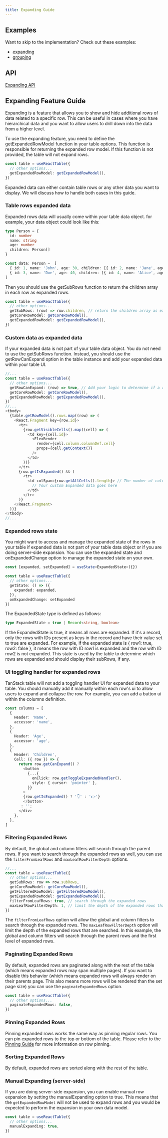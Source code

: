 ```yaml
---
title: Expanding Guide
---
```


## Examples

Want to skip to the implementation? Check out these examples:

- [expanding](../../framework/react/examples/expanding)
- [grouping](../../framework/react/examples/grouping)

## API

[Expanding API](../../api/features/expanding)

## Expanding Feature Guide

Expanding is a feature that allows you to show and hide additional rows of data related to a specific row. This can be useful in cases where you have hierarchical data and you want to allow users to drill down into the data from a higher level.

To use the expanding feature, you need to define the getExpandedRowModel function in your table options. This function is responsible for returning the expanded row model. If this function is not provided, the table will not expand rows.

```ts
const table = useReactTable({
  // other options...
  getExpandedRowModel: getExpandedRowModel(),
})
```

Expanded data can either contain table rows or any other data you want to display. We will discuss how to handle both cases in this guide.

### Table rows expanded data

Expanded rows data will usually come within your table data object. for example, your data object could look like this:

```ts
type Person = {
  id: number
  name: string
  age: number
  children: Person[]
}

const data: Person =  [
  { id: 1, name: 'John', age: 30, children: [{ id: 2, name: 'Jane', age: 5 }] },
  { id: 3, name: 'Doe', age: 40, children: [{ id: 4, name: 'Alice', age: 10 }] },
]
```

Then you should use the getSubRows function to return the children array in each row as expanded rows.

```ts
const table = useReactTable({
  // other options...
  getSubRows: (row) => row.children, // return the children array as expanded rows
  getCoreRowModel: getCoreRowModel(),
  getExpandedRowModel: getExpandedRowModel(),
})
```

### Custom data as expanded data

If your expanded data is not part of your table data object. You do not need to use the getSubRows function. Instead, you should use the getRowCanExpand option in the table instance and add your expanded data within your table UI.

```ts
//...
const table = useReactTable({
  // other options...
  getRowCanExpand: (row) => true, // Add your logic to determine if a row can be expanded. True means all rows include expanded data
  getCoreRowModel: getCoreRowModel(),
  getExpandedRowModel: getExpandedRowModel(),
})
//...
<tbody>
  {table.getRowModel().rows.map((row) => (
    <React.Fragment key={row.id}>
      <tr>
        {row.getVisibleCells().map((cell) => (
          <td key={cell.id}>
            <FlexRender
              render={cell.column.columnDef.cell}
              props={cell.getContext()}
            />
          </td>
        ))}
      </tr>
      {row.getIsExpanded() && (
        <tr>
          <td colSpan={row.getAllCells().length}> // The number of columns you wish to span
            // Your custom Expanded data goes here
          </td>
        </tr>
      )}
    </React.Fragment>
  ))}
</tbody>
//...
```

### Expanded rows state

You might want to access and manage the expanded state of the rows in your table if expanded data is not part of your table data object or if you are doing server-side expansion. You can use the expanded state and onExpandedChange option to manage the expanded state on your own.

```ts
const [expanded, setExpanded] = useState<ExpandedState>({})

const table = useReactTable({
  // other options...
  getState: () => ({
    expanded: expanded,
  }),
  onExpandedChange: setExpanded
})
```

The ExpandedState type is defined as follows:

```ts
type ExpandedState = true | Record<string, boolean>
```

If the ExpandedState is true, it means all rows are expanded. If it's a record, only the rows with IDs present as keys in the record and have their value set to true are expanded.  For example, if the expanded state is { row1: true, row2: false }, it means the row with ID row1 is expanded and the row with ID row2 is not expanded.  This state is used by the table to determine which rows are expanded and should display their subRows, if any.

### UI toggling handler for expanded rows

TanStack table will not add a toggling handler UI for expanded data to your table. You should manually add it manually within each row's ui to allow users to expand and collapse the row. For example, you can add a button ui within the columns definition.

```ts
const columns = [
  {
    Header: 'Name',
    accessor: 'name',
  },
  {
    Header: 'Age',
    accessor: 'age',
  },
  {
    Header: 'Children',
    Cell: ({ row }) => {
      return row.getCanExpand() ?
        <button
          {...{
            onClick: row.getToggleExpandedHandler(),
            style: { cursor: 'pointer' },
          }}
        >
        {row.getIsExpanded() ? '👇' : '👉'}
        </button>
       : '';
      </div>
    },
  },
]
```

### Filtering Expanded Rows

By default, the global and column filters will search through the parent rows. If you want to search through the expanded rows as well, you can use the `filterFromLeafRows` and `maxLeafRowFilterDepth` options.

```ts
//...
const table = useReactTable({
  // other options...
  getSubRows: row => row.subRows,
  getCoreRowModel: getCoreRowModel(),
  getFilteredRowModel: getFilteredRowModel(),
  getExpandedRowModel: getExpandedRowModel(),
  filterFromLeafRows: true, // search through the expanded rows
  maxLeafRowFilterDepth: 1, // limit the depth of the expanded rows that are searched
})
```

The `filterFromLeafRows` option will allow the global and column filters to search through the expanded rows. The `maxLeafRowFilterDepth` option will limit the depth of the expanded rows that are searched. In this example, the global and column filters will search through the parent rows and the first level of expanded rows.

### Paginating Expanded Rows

By default, expanded rows are paginated along with the rest of the table (which means expanded rows may span multiple pages). If you want to disable this behavior (which means expanded rows will always render on their parents page. This also means more rows will be rendered than the set page size) you can use the `paginateExpandedRows` option.

```ts
const table = useReactTable({
  // other options...
  paginateExpandedRows: false,
})
```

### Pinning Expanded Rows

Pinning expanded rows works the same way as pinning regular rows. You can pin expanded rows to the top or bottom of the table. Please refer to the [Pinning Guide](./pinning.md) for more information on row pinning.

### Sorting Expanded Rows

By default, expanded rows are sorted along with the rest of the table.

### Manual Expanding (server-side)

If you are doing server-side expansion, you can enable manual row expansion by setting the manualExpanding option to true. This means that the `getExpandedRowModel` will not be used to expand rows and you would be expected to perform the expansion in your own data model.

```ts
const table = useReactTable({
  // other options...
  manualExpanding: true,
})
```
